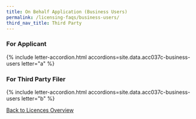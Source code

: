 ```yaml
---
title: On Behalf Application (Business Users)
permalink: /licensing-faqs/business-users/
third_nav_title: Third Party
---
```


### For Applicant

{% include letter-accordion.html accordions=site.data.acc037c-business-users letter="a" %}

### For Third Party Filer

{% include letter-accordion.html accordions=site.data.acc037c-business-users letter="b" %}


[Back to Licences Overview](/licences/)